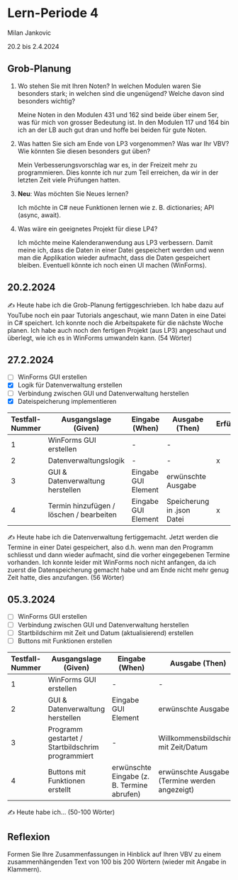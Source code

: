 # Lern-Periode 4

Milan Jankovic

20.2 bis 2.4.2024

## Grob-Planung

1. Wo stehen Sie mit Ihren Noten? In welchen Modulen waren Sie besonders stark; in welchen sind die ungenügend? Welche davon sind besonders wichtig?
   
   Meine Noten in den Modulen 431 und 162 sind beide über einem 5er, was für mich von grosser Bedeutung ist. In den Modulen 117 und 164 bin ich an der LB auch gut dran und hoffe bei beiden für gute Noten.

2. Was hatten Sie sich am Ende von LP3 vorgenommen? Was war Ihr VBV? Wie könnten Sie diesen besonders gut üben?
   
   Mein Verbesserungsvorschlag war es, in der Freizeit mehr zu programmieren. Dies konnte ich nur zum Teil erreichen, da wir in der letzten Zeit viele Prüfungen hatten. 

3. **Neu**: Was möchten Sie Neues lernen?
   
   Ich möchte in C# neue Funktionen lernen wie z. B. dictionaries; API (async, await).

4. Was wäre ein geeignetes Projekt für diese LP4?
   
   Ich möchte meine Kalenderanwendung aus LP3 verbessern. Damit meine ich, dass die Daten in einer Datei gespeichert werden und wenn man die Applikation wieder aufmacht, dass die Daten gespeichert bleiben. Eventuell könnte ich noch einen UI machen (WinForms).

## 20.2.2024

✍️ Heute habe ich die Grob-Planung fertiggeschrieben. Ich habe dazu auf YouTube noch ein paar Tutorials angeschaut, wie mann Daten in eine Datei in C# speichert. Ich konnte noch die Arbeitspakete für die nächste Woche planen. Ich habe auch noch den fertigen Projekt (aus LP3) angeschaut und überlegt, wie ich es in WinForms umwandeln kann. (54 Wörter)

## 27.2.2024

- [ ]  WinForms GUI erstellen
- [x]  Logik für Datenverwaltung erstellen 
- [ ]  Verbindung zwischen GUI und Datenverwaltung herstellen
- [x]  Dateispeicherung implementieren

| Testfall-Nummer | Ausgangslage (Given)                     | Eingabe (When)      | Ausgabe (Then)             | Erfüllt? |
| --------------- | ---------------------------------------- | ------------------- | -------------------------- | -------- |
| 1               | WinForms GUI erstellen                   | -                   | -                          |          |
| 2               | Datenverwaltungslogik                    | -                   | -                          |    x     |
| 3               | GUI & Datenverwaltung herstellen         | Eingabe GUI Element | erwünschte Ausgabe         |          |
| 4               | Termin hinzufügen / löschen / bearbeiten | Eingabe GUI Element | Speicherung in .json Datei |    x     |

✍️ Heute habe ich die Datenverwaltung fertiggemacht. Jetzt werden die Termine in einer Datei gespeichert, also d.h. wenn man den Programm schliesst und dann wieder aufmacht, sind die vorher eingegebenen Termine vorhanden. Ich konnte leider mit WinForms noch nicht anfangen, da ich zuerst die Datenspeicherung gemacht habe und am Ende nicht mehr genug Zeit hatte, dies anzufangen. (56 Wörter)

## 05.3.2024

- [ ]  WinForms GUI erstellen
- [ ]  Verbindung zwischen GUI und Datenverwaltung herstellen
- [ ]  Startbildschirm mit Zeit und Datum (aktualisierend) erstellen
- [ ]  Buttons mit Funktionen erstellen

| Testfall-Nummer | Ausgangslage (Given)                     | Eingabe (When)      | Ausgabe (Then)             | Erfüllt? |
| --------------- | ---------------------------------------- | ------------------- | -------------------------- | -------- |
| 1               | WinForms GUI erstellen                   | -                   | -                          |          |
| 2               | GUI & Datenverwaltung herstellen         | Eingabe GUI Element | erwünschte Ausgabe         |          |
| 3               | Programm gestartet / Startbildschrim programmiert | -                   | Willkommensbildschirm mit Zeit/Datum  |          |
| 4               | Buttons mit Funktionen erstellt | erwünschte Eingabe (z. B. Termine abrufen)    | erwünschte Ausgabe (Termine werden angezeigt) |          |

✍️ Heute habe ich... (50-100 Wörter)

## Reflexion

Formen Sie Ihre Zusammenfassungen in Hinblick auf Ihren VBV zu einem zusammenhängenden Text von 100 bis 200 Wörtern (wieder mit Angabe in Klammern).

